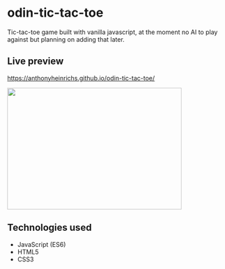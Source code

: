 # odin-tic-tac-toe
Tic-tac-toe game built with vanilla javascript, at the moment no AI to play against but planning on adding that later. 

## Live preview
https://anthonyheinrichs.github.io/odin-tic-tac-toe/

<img src="https://user-images.githubusercontent.com/94382990/207069870-5cee8b56-8335-48fe-96aa-435e8709701d.gif" width="400" height="280"/>

## Technologies used
* JavaScript (ES6)
* HTML5
* CSS3
